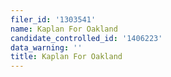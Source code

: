 ```yaml
---
filer_id: '1303541'
name: Kaplan For Oakland
candidate_controlled_id: '1406223'
data_warning: ''
title: Kaplan For Oakland
---
```

